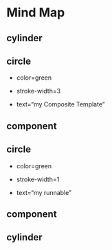 # Mind Map


## cylinder

## circle

- color=green

- stroke-width=3

- text=“my Composite Template”

## component

## circle

- color=green

- stroke-width=1

- text=“my runnable”

## component

## cylinder


